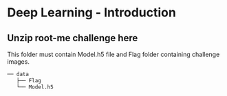 # Deep Learning - Introduction

## Unzip root-me challenge here

This folder must contain Model.h5 file and Flag folder containing challenge images.

```bash
── data
   ├── Flag
   └── Model.h5
```